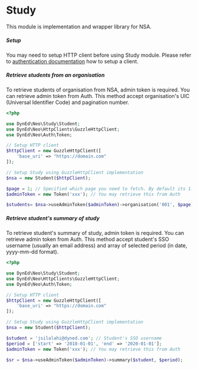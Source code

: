 # Study
This module is implementation and wrapper library for NSA.

##### Setup
You may need to setup HTTP client before using Study module. Please refer to [authentication documentation](authentication.md) how to setup a client. 

##### Retrieve students from an organisation
To retrieve students of organisation from NSA, admin token is required. You can retrieve admin token from Auth. This method accept organisation's UIC (Universal Identifier Code) and pagination number.

```php
<?php

use DynEd\Neo\Study\Student;
use DynEd\Neo\HttpClients\GuzzleHttpClient;
use DynEd\Neo\Auth\Token;

// Setup HTTP client
$httpClient = new GuzzleHttpClient([
    'base_uri' => "https://domain.com"
]);

// Setup Study using GuzzleHttpClient implementation
$nsa = new Student($httpClient);

$page = 1; // Specified which page you need to fetch. By default its 1.
$adminToken = new Token('xxx'); // You may retrieve this from Auth

$students= $nsa->useAdminToken($adminToken)->organisation('001', $page);
```

##### Retrieve student's summary of study
To retrieve student's summary of study, admin token is required. You can retrieve admin token from Auth. This method accept student's SSO username (usually an email address) and array of selected period (in date, yyyy-mm-dd format).

```php
<?php

use DynEd\Neo\Study\Student;
use DynEd\Neo\HttpClients\GuzzleHttpClient;
use DynEd\Neo\Auth\Token;

// Setup HTTP client
$httpClient = new GuzzleHttpClient([
    'base_uri' => "https://domain.com"
]);

// Setup Study using GuzzleHttpClient implementation
$nsa = new Student($httpClient);

$student = 'jsilalahi@dyned.com'; // Student's SSO username
$period = ['start' => '2018-01-01', 'end' => '2020-01-01'];
$adminToken = new Token('xxx'); // You may retrieve this from Auth

$sr = $nsa->useAdminToken($adminToken)->summary($student, $period);
```